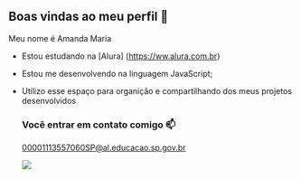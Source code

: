 ## Boas vindas ao meu perfil 💙

Meu nome é Amanda Maria

- Estou estudando na [Alura] (https://ww.alura.com.br)
- Estou me desenvolvendo na linguagem JavaScript;
- Utilizo esse espaço para organição e compartilhando dos meus projetos desenvolvidos

  ### Você entrar em contato comigo 📫

  00001113557060SP@al.educacao.sp.gov.br

  ![]( https://media.tenor.com/0kjlf2EUEXcAAAAM/lazy-cat.gif)
